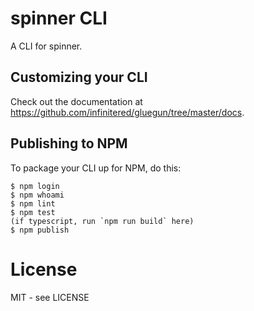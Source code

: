 # spinner CLI

A CLI for spinner.

## Customizing your CLI

Check out the documentation at https://github.com/infinitered/gluegun/tree/master/docs.

## Publishing to NPM

To package your CLI up for NPM, do this:

```shell
$ npm login
$ npm whoami
$ npm lint
$ npm test
(if typescript, run `npm run build` here)
$ npm publish
```

# License

MIT - see LICENSE

